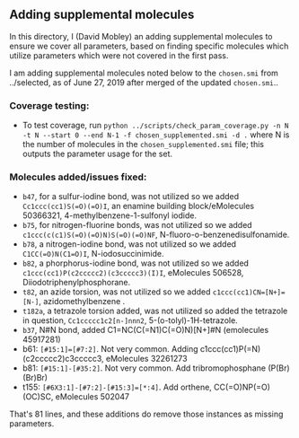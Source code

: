 ## Adding supplemental molecules

In this directory, I (David Mobley) an adding supplemental molecules to ensure we cover all parameters, based on finding specific molecules which utilize parameters which were not covered in the first pass.

I am adding supplemental molecules noted below to the `chosen.smi` from ../selected, as of June 27, 2019 after merged of the updated `chosen.smi`..

### Coverage testing:
- To test coverage, run `python ../scripts/check_param_coverage.py -n N -t N --start 0 --end N-1 -f chosen_supplemented.smi -d .` where N is the number of molecules in the `chosen_supplemented.smi` file; this outputs the parameter usage for the set.

### Molecules added/issues fixed:
 - `b47`, for a sulfur-iodine bond, was not utilized so we added `Cc1ccc(cc1)S(=O)(=O)I`, an enamine building block/eMolecules 50366321, 4-methylbenzene-1-sulfonyl iodide.
- `b75`, for nitrogen-fluorine bonds, was not utilized so we added `c1ccc(c(c1)S(=O)(=O)N)S(=O)(=O)NF`, N-fluoro-o-benzenedisulfonamide. 
- `b78`, a nitrogen-iodine bond, was not utilized so we added `C1CC(=O)N(C1=O)I`, N-iodosuccinimide.
- `b82`, a phorphorus-iodine bond, was not utilized so we added `c1ccc(cc1)P(c2ccccc2)(c3ccccc3)(I)I`, eMolecules 506528, Diiodotriphenylphosphorane.
- `t82`, an azide torsion, was not utilized so we added `c1ccc(cc1)CN=[N+]=[N-]`, azidomethylbenzene .
- `t182a`, a tetrazole torsion added, was not utilized so added the tetrazole in question, `Cc1ccccc1c2[n-]nnn2`, 5-(o-tolyl)-1H-tetrazole.
- `b37`, N#N bond, added C1=NC(C(=N1)C(=O)N)[N+]#N (emolecules 45917281)
- b61: `[#15:1]=[#7:2]`. Not very common. Adding c1ccc(cc1)P(=N)(c2ccccc2)c3ccccc3, eMolecules 32261273
- b81: `[#15:1]-[#35:2]`. Not very common. Add tribromophosphane (P(Br)(Br)Br)
- t155: `[#6X3:1]-[#7:2]-[#15:3]=[*:4]`. Add orthene, CC(=O)NP(=O)(OC)SC, eMolecules 502047

That's 81 lines, and these additions do remove those instances as missing parameters. 
